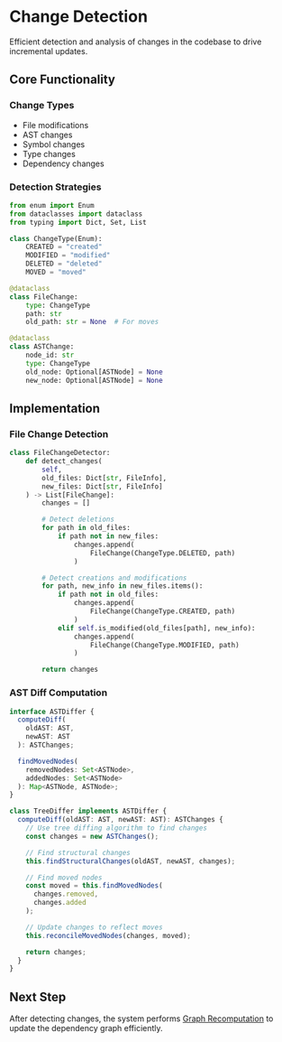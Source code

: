 # Change Detection

Efficient detection and analysis of changes in the codebase to drive incremental updates.

## Core Functionality

### Change Types

- File modifications
- AST changes
- Symbol changes
- Type changes
- Dependency changes

### Detection Strategies

```python
from enum import Enum
from dataclasses import dataclass
from typing import Dict, Set, List

class ChangeType(Enum):
    CREATED = "created"
    MODIFIED = "modified"
    DELETED = "deleted"
    MOVED = "moved"

@dataclass
class FileChange:
    type: ChangeType
    path: str
    old_path: str = None  # For moves

@dataclass
class ASTChange:
    node_id: str
    type: ChangeType
    old_node: Optional[ASTNode] = None
    new_node: Optional[ASTNode] = None
```

## Implementation

### File Change Detection

```python
class FileChangeDetector:
    def detect_changes(
        self,
        old_files: Dict[str, FileInfo],
        new_files: Dict[str, FileInfo]
    ) -> List[FileChange]:
        changes = []

        # Detect deletions
        for path in old_files:
            if path not in new_files:
                changes.append(
                    FileChange(ChangeType.DELETED, path)
                )

        # Detect creations and modifications
        for path, new_info in new_files.items():
            if path not in old_files:
                changes.append(
                    FileChange(ChangeType.CREATED, path)
                )
            elif self.is_modified(old_files[path], new_info):
                changes.append(
                    FileChange(ChangeType.MODIFIED, path)
                )

        return changes
```

### AST Diff Computation

```typescript
interface ASTDiffer {
  computeDiff(
    oldAST: AST,
    newAST: AST
  ): ASTChanges;

  findMovedNodes(
    removedNodes: Set<ASTNode>,
    addedNodes: Set<ASTNode>
  ): Map<ASTNode, ASTNode>;
}

class TreeDiffer implements ASTDiffer {
  computeDiff(oldAST: AST, newAST: AST): ASTChanges {
    // Use tree diffing algorithm to find changes
    const changes = new ASTChanges();

    // Find structural changes
    this.findStructuralChanges(oldAST, newAST, changes);

    // Find moved nodes
    const moved = this.findMovedNodes(
      changes.removed,
      changes.added
    );

    // Update changes to reflect moves
    this.reconcileMovedNodes(changes, moved);

    return changes;
  }
}
```

## Next Step

After detecting changes, the system performs [Graph Recomputation](./C.%20Graph%20Recomputation.md) to update the dependency graph efficiently.
